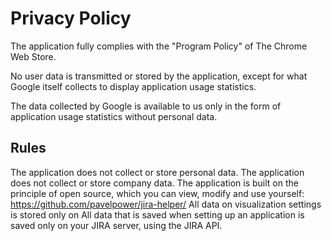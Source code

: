 # Privacy Policy

The application fully complies with the "Program Policy" of The Chrome Web Store.

No user data is transmitted or stored by the application, except for what Google itself collects to display application usage statistics.

The data collected by Google is available to us only in the form of application usage statistics without personal data.

## Rules
The application does not collect or store personal data.
The application does not collect or store company data.
The application is built on the principle of open source, which you can view, modify and use yourself: https://github.com/pavelpower/jira-helper/
All data on visualization settings is stored only on All data that is saved when setting up an application is saved only on your JIRA server, using the JIRA API.